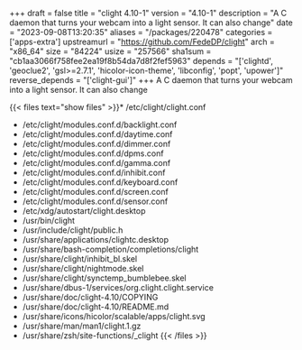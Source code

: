 +++
draft = false
title = "clight 4.10-1"
version = "4.10-1"
description = "A C daemon that turns your webcam into a light sensor. It can also change"
date = "2023-09-08T13:20:35"
aliases = "/packages/220478"
categories = ['apps-extra']
upstreamurl = "https://github.com/FedeDP/clight"
arch = "x86_64"
size = "84224"
usize = "257566"
sha1sum = "cb1aa3066f758fee2ea19f8b54da7d8f2fef5963"
depends = "['clightd', 'geoclue2', 'gsl>=2.7.1', 'hicolor-icon-theme', 'libconfig', 'popt', 'upower']"
reverse_depends = "['clight-gui']"
+++
A C daemon that turns your webcam into a light sensor. It can also change

{{< files text="show files" >}}* /etc/clight/clight.conf
* /etc/clight/modules.conf.d/backlight.conf
* /etc/clight/modules.conf.d/daytime.conf
* /etc/clight/modules.conf.d/dimmer.conf
* /etc/clight/modules.conf.d/dpms.conf
* /etc/clight/modules.conf.d/gamma.conf
* /etc/clight/modules.conf.d/inhibit.conf
* /etc/clight/modules.conf.d/keyboard.conf
* /etc/clight/modules.conf.d/screen.conf
* /etc/clight/modules.conf.d/sensor.conf
* /etc/xdg/autostart/clight.desktop
* /usr/bin/clight
* /usr/include/clight/public.h
* /usr/share/applications/clightc.desktop
* /usr/share/bash-completion/completions/clight
* /usr/share/clight/inhibit_bl.skel
* /usr/share/clight/nightmode.skel
* /usr/share/clight/synctemp_bumblebee.skel
* /usr/share/dbus-1/services/org.clight.clight.service
* /usr/share/doc/clight-4.10/COPYING
* /usr/share/doc/clight-4.10/README.md
* /usr/share/icons/hicolor/scalable/apps/clight.svg
* /usr/share/man/man1/clight.1.gz
* /usr/share/zsh/site-functions/_clight
{{< /files >}}